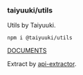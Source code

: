 ### taiyuuki/utils

Utils by Taiyuuki.

```shell
npm i @taiyuuki/utils
```

[DOCUMENTS](./doc/index.md)

Extract by [api-extractor](https://api-extractor.com/).